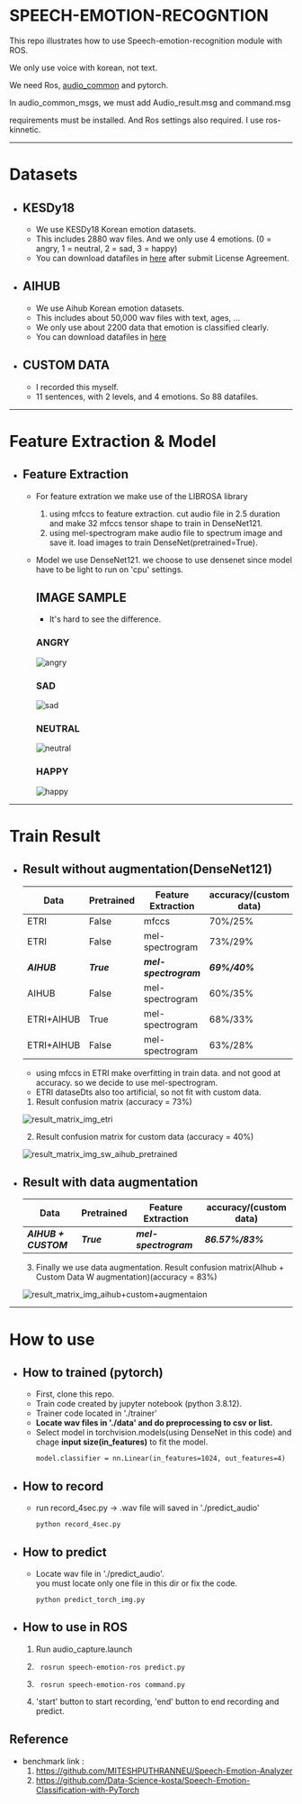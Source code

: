 # __SPEECH-EMOTION-RECOGNTION__
This repo illustrates how to use Speech-emotion-recognition module with ROS.

We only use voice with korean, not text.

We need Ros, [audio_common](https://github.com/ros-drivers/audio_common) and pytorch. 

In audio_common_msgs, we must add Audio_result.msg and command.msg

requirements must be installed. And Ros settings also required. I use ros-kinnetic.
___
# Datasets
- ## __KESDy18__
  - We use KESDy18 Korean emotion datasets.
  - This includes 2880 wav files. And we only use 4 emotions. (0 = angry, 1 = neutral, 2 = sad, 3 = happy)
  - You can download datafiles in [here](https://nanum.etri.re.kr/share/kjnoh/SER-DB-ETRIv18?lang=ko_KR) after submit License Agreement.
- ## __AIHUB__
  - We use Aihub Korean emotion datasets.
  - This includes about 50,000 wav files with text, ages, ...
  - We only use about 2200 data that emotion is classified clearly.
  - You can download datafiles in [here](https://aihub.or.kr/opendata/keti-data/recognition-laguage/KETI-02-002)

- ## __CUSTOM DATA__
  - I recorded this myself.
  - 11 sentences, with 2 levels, and 4 emotions. So 88 datafiles.

___
# Feature Extraction & Model
- ## Feature Extraction
  - For feature extration we make use of the LIBROSA library
    1. using mfccs to feature extraction. cut audio file in 2.5 duration and make 32 mfccs tensor shape to train in DenseNet121.
    2. using mel-spectrogram make audio file to spectrum image and save it. load images to train DenseNet(pretrained=True).

  - Model
    we use DenseNet121. we choose to use densenet since model have to be light to run on 'cpu' settings.
    ## IMAGE SAMPLE
    - It's hard to see the difference.
    ### ANGRY
    ![angry](https://user-images.githubusercontent.com/88182732/167774641-fa8c135b-6c03-4aba-a306-bd4a38487093.jpg)
    ### SAD
    ![sad](https://user-images.githubusercontent.com/88182732/167774715-b74a31cd-8955-482f-bd3e-e16cfaefbeb9.jpg)

    ### NEUTRAL
    ![neutral](https://user-images.githubusercontent.com/88182732/167774683-607babcb-0c48-47c4-9caa-36bfc9d390a6.jpg)
    ### HAPPY 
    ![happy](https://user-images.githubusercontent.com/88182732/167774748-da8822b4-c27a-4d4e-baab-7f8a0f24e7e4.jpg)
    

___ 

# Train Result
- ## Result without augmentation(DenseNet121)
  Data| Pretrained | Feature Extraction | accuracy/(custom data)
  |--------------|-------|------|-----
  ETRI|False|mfccs|70%/25%
  ETRI|False|mel-spectrogram|73%/29%
  __*AIHUB*__|__*True*__|__*mel-spectrogram*__| __*69%/40%*__
  AIHUB|False|mel-spectrogram|60%/35%
  ETRI+AIHUB | True|mel-spectrogram|68%/33%
  ETRI+AIHUB | False |mel-spectrogram|63%/28%


  - using mfccs in ETRI make overfitting in train data. and not good at accuracy. so we decide to use mel-spectrogram. 
  - ETRI dataseDts also too artificial, so not fit with custom data.
   1. Result confusion matrix (accuracy = 73%)
    
    ![result_matrix_img_etri](https://user-images.githubusercontent.com/88182732/167777239-b9a8b0de-5635-4cd9-9866-b1466537848d.png)

    2. Result confusion matrix for custom data (accuracy = 40%)
    
    ![result_matrix_img_sw_aihub_pretrained](https://user-images.githubusercontent.com/88182732/167777834-a76d55bb-1874-4e83-bddd-a9c2e888dc53.png)
    
    
- ## Result with data augmentation
     Data| Pretrained | Feature Extraction | accuracy/(custom data)
    |--------------|-------|------|-----
    __*AIHUB + CUSTOM*__| __*True*__ | __*mel-spectrogram*__ | __*86.57%/83%*__

    3. Finally we use data augmentation. Result confusion matrix(AIhub + Custom Data W augmentation)(accuracy = 83%)
    
    ![result_matrix_img_aihub+custom+augmentaion](https://user-images.githubusercontent.com/88182732/170638258-96656f58-d0f6-4321-b475-4224a828d6e2.png)
  
___ 
# How to use 
- ## How to trained __(pytorch)__
  - First, clone this repo.
  - Train code created by jupyter notebook (python 3.8.12).
  - Trainer code located in './trainer' 
  - __Locate wav files in './data' and do preprocessing to csv or list.__
  - Select model in torchvision.models(using DenseNet in this code) and chage __input size(in_features)__ to fit the model.
      ```
    model.classifier = nn.Linear(in_features=1024, out_features=4)
    ```
- ## How to record
  - run record_4sec.py -> .wav file will saved in './predict_audio'
    ```
    python record_4sec.py
    ```
- ## How to predict
  - Locate wav file in './predict_audio'.  
    you must locate only one file in this dir or fix the code.
    ```
    python predict_torch_img.py

- ## How to use in ROS

  1. Run audio_capture.launch 
  2. ```
      rosrun speech-emotion-ros predict.py
     ```    
  3. ```
      rosrun speech-emotion-ros command.py
     ```
  4. 'start' button to start recording, 'end' button to end recording and predict.


## Reference
- benchmark link : 
  1. https://github.com/MITESHPUTHRANNEU/Speech-Emotion-Analyzer
  2. https://github.com/Data-Science-kosta/Speech-Emotion-Classification-with-PyTorch  